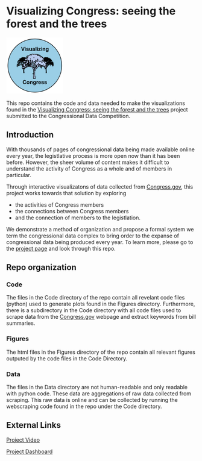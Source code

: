# Visualizing Congress: seeing the forest and the trees

<img src="https://github.com/MiningMyBusiness/CongressionalDataProject/raw/master/Logo.png" width="150">

This repo contains the code and data needed to make the visualizations found in the [Visualizing Congress: seeing the forest and the trees](https://plot.ly/~kdb6df/6/visualizing-congress-seeing-the-forest-and-the-trees/) project submitted to the Congressional Data Competition.

## Introduction

With thousands of pages of congressional data being made available online every year, the legistlative process is more open now than it has been before. However, the sheer volume of content makes it difficult to understand the activity of Congress as a whole and of members in particular. 

Through interactive visualizatons of data collected from [Congress.gov](https://www.congress.gov/), this project works towards that solution by exploring 
* the activities of Congress members
* the connections between Congress members
* and the connection of members to the legistlation. 

We demonstrate a method of organization and propose a formal system we term the congressional data complex to bring order to the expanse of congressional data being produced every year. To learn more, please go to the [project page](https://plot.ly/~kdb6df/6/visualizing-congress-seeing-the-forest-and-the-trees/) and look through this repo. 

## Repo organization

### Code 
The files in the Code directory of the repo contain all revelant code files (python) used to generate plots found in the Figures directory. Furthermore, there is a subdirectory in the Code directory with all code files used to scrape data from the [Congress.gov](https://www.congress.gov/) webpage and extract keywords from bill summaries. 

### Figures
The html files in the Figures directory of the repo contain all relevant figures outputed by the code files in the Code Directory. 

### Data
The files in the Data directory are not human-readable and only readable with python code. These data are aggregations of raw data collected from scraping. This raw data is online and can be collected by running the webscraping code found in the repo under the Code directory. 

## External Links

[Project Video](https://vimeo.com/262809222)

[Project Dashboard](https://plot.ly/~kdb6df/6/visualizing-congress-seeing-the-forest-and-the-trees/)
